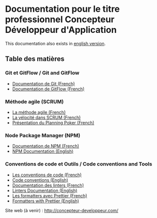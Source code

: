 # Documentation pour le titre professionnel Concepteur Développeur d'Application

This documentation also exists in [english version](README.en.md).

## Table des matières

### Git et GitFlow / Git and GitFlow

- [Documentation de Git (French)](1-basics/01-git/fr/article.md)
- [Documentation de GitFlow (French)](1-basics/02-gitflow/fr/article.md)

### Méthode agile (SCRUM)

- [La méthode agile (French)](1-basics/03-methodology/01-agile-method/fr/article.md)
- [La vélocité dans SCRUM (French)](1-basics/03-methodology/02-velocity/fr/article.md)
- [Présentation du Planning Poker (French)](1-basics/03-methodology/03-planning-poker/fr/article.md)

### Node Package Manager (NPM)

- [Documentation de NPM (French)](1-basics/04-npm/fr/article.md)
- [NPM Documentation (English)](1-basics/04-npm/en/article.md)

### Conventions de code et Outils / Code conventions and Tools

- [Les conventions de code (French)](./2-code-style/01-code-conventions/fr/article.md)
- [Code conventions (English)](./2-code-style/01-code-conventions/en/article.md)
- [Documentation des linters (French)](2-code-style/02-linter/fr/article.md)
- [Linters Documentation (English)](2-code-style/02-linter/en/article.md)
- [Les formatters avec Prettier (French)](2-code-style/03-prettier/fr/article.md)
- [Formatters with Prettier (English)](2-code-style/03-prettier/en/article.md)

Site web (à venir) : http://concepteur-developpeur.com/